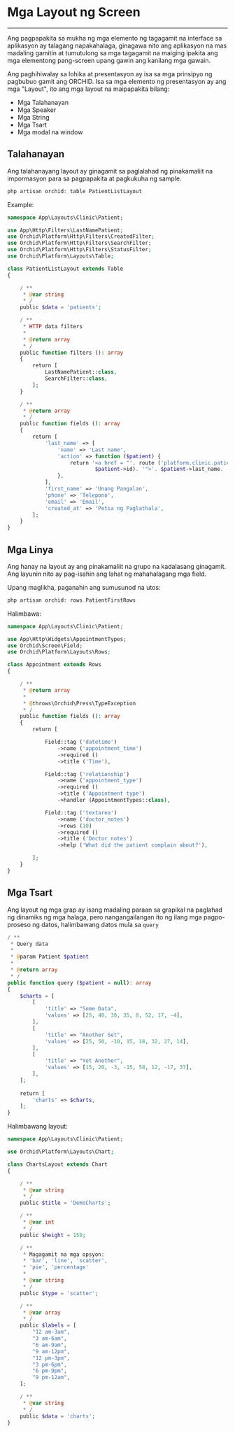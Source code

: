 # Mga Layout ng Screen
----------

Ang pagpapakita sa mukha ng mga elemento ng tagagamit na interface sa aplikasyon ay talagang napakahalaga, ginagawa nito ang aplikasyon
na mas madaling gamitin at tumutulong sa mga tagagamit na maiging ipakita ang mga elementong pang-screen upang gawin ang kanilang mga gawain.


Ang paghihiwalay sa lohika at presentasyon ay isa sa mga prinsipyo ng pagbubuo gamit ang ORCHID.
Isa sa mga elemento ng presentasyon ay ang mga "Layout", ito ang mga layout na maipapakita bilang:
- Mga Talahanayan
- Mga Speaker
- Mga String
- Mga Tsart
- Mga modal na window



## Talahanayan

Ang talahanayang layout ay ginagamit sa paglalahad ng pinakamaliit na impormasyon para sa pagpapakita at pagkukuha ng sample.

```php
php artisan orchid: table PatientListLayout
```

Example:
```php
namespace App\Layouts\Clinic\Patient;

use App\Http\Filters\LastNamePatient;
use Orchid\Platform\Http\Filters\CreatedFilter;
use Orchid\Platform\Http\Filters\SearchFilter;
use Orchid\Platform\Http\Filters\StatusFilter;
use Orchid\Platform\Layouts\Table;

class PatientListLayout extends Table
{

    / **
     * @var string
     * /
    public $data = 'patients';

    / **
     * HTTP data filters
     *
     * @return array
     * /
    public function filters (): array
    {
        return [
            LastNamePatient::class,
            SearchFilter::class,
        ];
    }

    / **
     * @return array
     * /
    public function fields (): array
    {
        return [
            'last_name' => [
                'name' => 'Last name',
                'action' => function ($patient) {
                    return '<a href = "'. route ('platform.clinic.patient.edit',
                            $patient->id). '">'. $patient->last_name. '</a>';
                },
            ],
            'first_name' => 'Unang Pangalan',
            'phone' => 'Telepono',
            'email' => 'Email',
            'created_at' => 'Petsa ng Paglathala',
        ];
    }
}
```

## Mga Linya

Ang hanay na layout ay ang pinakamaliit na grupo na kadalasang ginagamit.
Ang layunin nito ay pag-isahin ang lahat ng mahahalagang mga field.

Upang maglikha, paganahin ang sumusunod na utos:
```php
php artisan orchid: rows PatientFirstRows
```

Halimbawa:
```php
namespace App\Layouts\Clinic\Patient;

use App\Http\Widgets\AppointmentTypes;
use Orchid\Screen\Field;
use Orchid\Platform\Layouts\Rows;

class Appointment extends Rows
{

    / **
     * @return array
     *
     * @throws\Orchid\Press\TypeException
     * /
    public function fields (): array
    {
        return [

            Field::tag ('datetime')
                ->name ('appointment_time')
                ->required ()
                ->title ('Time'),

            Field::tag ('relationship')
                ->name ('appointment_type')
                ->required ()
                ->title ('Appointment type')
                ->handler (AppointmentTypes::class),

            Field::tag ('textarea')
                ->name ('doctor_notes')
                ->rows (10)
                ->required ()
                ->title ('Doctor notes')
                ->help ('What did the patient complain about?'),

        ];
    }
}
```


## Mga Tsart

Ang layout ng mga grap ay isang madaling paraan sa grapikal na paglahad ng dinamiks ng mga halaga, pero nangangailangan ito ng ilang mga
pagpo-proseso ng datos, halimbawang datos mula sa `query`

```php
/ **
 * Query data
 *
 * @param Patient $patient
 *
 * @return array
 * /
public function query ($patient = null): array
{
    $charts = [
        [
            'title' => "Some Data",
            'values' => [25, 40, 30, 35, 8, 52, 17, -4],
        ],
        [
            'title' => "Another Set",
            'values' => [25, 50, -10, 15, 18, 32, 27, 14],
        ],
        [
            'title' => "Yet Another",
            'values' => [15, 20, -3, -15, 58, 12, -17, 37],
        ],
    ];
    
    return [
        'charts' => $charts,
    ];
}
```


Halimbawang layout:
```php
namespace App\Layouts\Clinic\Patient;

use Orchid\Platform\Layouts\Chart;

class ChartsLayout extends Chart
{

    / **
     * @var string
     * /
    public $title = 'DemoCharts';

    / **
     * @var int
     * /
    public $height = 150;

    / **
     * Magagamit na mga opsyon:
     * 'bar', 'line', 'scatter',
     * 'pie', 'percentage'
     *
     * @var string
     * /
    public $type = 'scatter';

    / **
     * @var array
     * /
    public $labels = [
        "12 am-3am",
        "3 am-6am",
        "6 am-9am",
        "9 am-12pm",
        "12 pm-3pm",
        "3 pm-6pm",
        "6 pm-9pm",
        "9 pm-12am",
    ];

    / **
     * @var string
     * /
    public $data = 'charts';
}
```

